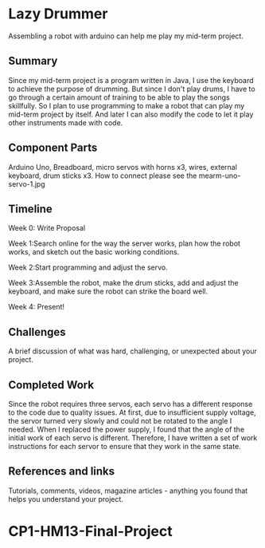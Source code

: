 
# Lazy Drummer

Assembling a robot with arduino can help me play my mid-term project.

## Summary

Since my mid-term project is a program written in Java, I use the keyboard to achieve the purpose of drumming. But since I don't play drums, I have to go through a certain amount of training to be able to play the songs skillfully. So I plan to use programming to make a robot that can play my mid-term project by itself. And later I can also modify the code to let it play other instruments made with code.

## Component Parts


Arduino Uno, Breadboard, micro servos with horns x3, wires, external keyboard, drum sticks x3.
How to connect please see the mearm-uno-servo-1.jpg	

## Timeline

Week 0: Write Proposal

Week 1:Search online for the way the server works, plan how the robot works, and sketch out the basic working conditions.

Week 2:Start programming and adjust the servo.

Week 3:Assemble the robot, make the drum sticks, add and adjust the keyboard, and make sure the robot can strike the board well.

Week 4: Present!

## Challenges

A brief discussion of what was hard, challenging, or unexpected about your project.

## Completed Work

Since the robot requires three servos, each servo has a different response to the code due to quality issues. At first, due to insufficient supply voltage, the servor turned very slowly and could not be rotated to the angle I needed. When I replaced the power supply, I found that the angle of the initial work of each servo is different. Therefore, I have written a set of work instructions for each servor to ensure that they work in the same state.

## References and links

Tutorials, comments, videos, magazine articles - anything you found that helps you understand your project.
# CP1-HM13-Final-Project

